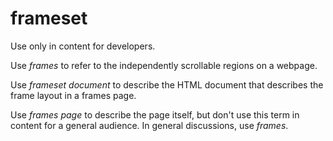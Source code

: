 # frameset

Use only in content for developers.

Use *frames* to refer to the independently scrollable regions on a webpage.

Use *frameset document* to describe the HTML document that describes the frame layout in a frames page.

Use *frames page* to describe the page itself, but don't use this term in content for a general audience. In general discussions, use *frames*.
